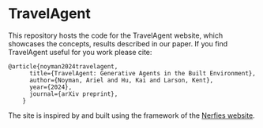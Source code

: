 
# TravelAgent

This repository hosts the code for the TravelAgent website, which showcases the concepts, results described in our paper. If you find TravelAgent useful for you work please cite:

```
@article{noyman2024travelagent,
      title={TravelAgent: Generative Agents in the Built Environment},
      author={Noyman, Ariel and Hu, Kai and Larson, Kent},
      year={2024},
      journal={arXiv preprint},
    }
```

The site is inspired by and built using the framework of the [Nerfies website](https://nerfies.github.io).

